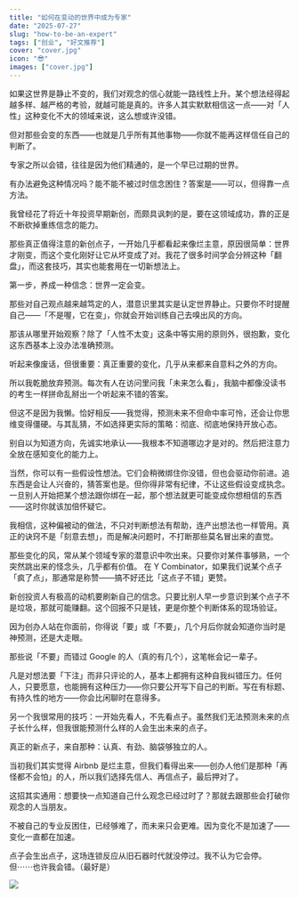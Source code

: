 ```yaml
---
title: "如何在变动的世界中成为专家"
date: "2025-07-27"
slug: "how-to-be-an-expert"
tags: ["创业", "好文推荐"]
cover: "cover.jpg"
icon: "😎"
images: ["cover.jpg"]
---
```

如果这世界是静止不变的，我们对观念的信心就能一路线性上升。某个想法经得起越多样、越严格的考验，就越可能是真的。许多人其实默默相信这一点——对「人性」这种变化不大的领域来说，这么想或许没错。



但对那些会变的东西——也就是几乎所有其他事物——你就不能再这样信任自己的判断了。



专家之所以会错，往往是因为他们精通的，是一个早已过期的世界。



有办法避免这种情况吗？能不能不被过时信念困住？答案是——可以，但得靠一点方法。



我曾经花了将近十年投资早期新创，而颇具讽刺的是，要在这领域成功，靠的正是不断砍掉重练信念的能力。



那些真正值得注意的新创点子，一开始几乎都看起来像烂主意，原因很简单：世界才刚变，而这个变化刚好让它从坏变成了对。我花了很多时间学会分辨这种「翻盘」，而这套技巧，其实也能套用在一切新想法上。



第一步，养成一种信念：世界一定会变。



那些对自己观点越来越笃定的人，潜意识里其实是认定世界静止。只要你不时提醒自己——「不是喔，它在变」，你就会开始训练自己去嗅出风的方向。



那该从哪里开始观察？除了「人性不太变」这条中等实用的原则外，很抱歉，变化这东西基本上没办法准确预测。



听起来像废话，但很重要：真正重要的变化，几乎从来都来自意料之外的方向。



所以我乾脆放弃预测。每次有人在访问里问我「未来怎么看」，我脑中都像没读书的考生一样拼命乱掰出一个听起来不错的答案。



但这不是因为我懒。恰好相反——我觉得，预测未来不但命中率可怜，还会让你思维变得僵硬。与其乱猜，不如选择更实际的策略：彻底、彻底地保持开放心态。



别自以为知道方向，先诚实地承认——我根本不知道哪边才是对的。然后把注意力全放在感知变化的能力上。



当然，你可以有一些假设性想法。它们会稍微绑住你没错，但也会驱动你前进。追东西是会让人兴奋的，猜答案也是。但你得非常有纪律，不让这些假设变成执念。
一旦别人开始把某个想法跟你绑在一起，那个想法就更可能变成你想相信的东西——这时你就该加倍怀疑它。



我相信，这种偏被动的做法，不只对判断想法有帮助，连产出想法也一样管用。真正的诀窍不是「刻意去想」，而是解决问题时，不打断那些莫名冒出来的直觉。



那些变化的风，常从某个领域专家的潜意识中吹出来。只要你对某件事够熟，一个突然跳出来的怪念头，几乎都有价值。
在 Y Combinator，如果我们说某个点子「疯了点」，那通常是称赞——搞不好还比「这点子不错」更赞。



新创投资人有极高的动机要刷新自己的信念。只要比别人早一步意识到某个点子不是垃圾，那就可能赚翻。这个回报不只是钱，更是你整个判断体系的现场验证。



因为创办人站在你面前，你得说「要」或「不要」，几个月后你就会知道你当时是神预测，还是大走眼。



那些说「不要」而错过 Google 的人（真的有几个），这笔帐会记一辈子。



凡是对想法要「下注」而非只评论的人，基本上都拥有这种自我纠错压力。任何人，只要愿意，也能拥有这种压力——你只要公开写下自己的判断。写在有标题、有持久性的地方——你会比闲聊时在意得多。



另一个我很常用的技巧：一开始先看人，不先看点子。虽然我们无法预测未来的点子长什么样，但我很能预测什么样的人会生出未来的点子。



真正的新点子，来自那种：认真、有劲、脑袋够独立的人。



当初我们其实觉得 Airbnb 是烂主意，但我们看得出来——创办人他们是那种「再怪都不会怕」的人，所以我们选择先信人、再信点子，最后押对了。



这招其实通用：想要快一点知道自己什么观念已经过时了？那就去跟那些会打破你观念的人当朋友。



不被自己的专业反困住，已经够难了，而未来只会更难。因为变化不是加速了——变化一直都在加速。



点子会生出点子，这场连锁反应从旧石器时代就没停过。我不认为它会停。
但⋯⋯也许我会错。（最好是）




![](https://prod-files-secure.s3.us-west-2.amazonaws.com/112d0858-5090-4d34-a606-b75eb8d65fd2/46476355-9cf3-4e99-9b7a-3531bc426380/1000202064.png?X-Amz-Algorithm=AWS4-HMAC-SHA256&X-Amz-Content-Sha256=UNSIGNED-PAYLOAD&X-Amz-Credential=ASIAZI2LB466R45XURT6%2F20250929%2Fus-west-2%2Fs3%2Faws4_request&X-Amz-Date=20250929T163151Z&X-Amz-Expires=3600&X-Amz-Security-Token=IQoJb3JpZ2luX2VjEFAaCXVzLXdlc3QtMiJIMEYCIQCBd73t0zggutyEMsfs9hmyQmm7l4IqVnrfZgcUUJcslAIhAJuylM7G3FND2CAxc%2Bt9CixsBiSdfU6imfP53ezwvNJOKogECNn%2F%2F%2F%2F%2F%2F%2F%2F%2F%2FwEQABoMNjM3NDIzMTgzODA1IgyhVWdln35V89aUCV0q3APJDZcMOCT6bO8kATaoAEQ5Go1ZACg1JYyTYP5dopOD1R5U1ojmejzy6EZVshYKkvkoBdSsWneJeyf4tqlM6NP27q%2BerrtjGMTx9%2BVCEH1e2%2Btf59SwTZu8%2BmsXy9sbY7RN7RHauQ%2B26Do%2BR578VrjPXC%2FO9%2BNkZ8a1FkgU11LD3HT8XEJ%2BRJFG2FO9jrPLoHMwJS1YmAMzsJzKWm1i5i1dTNlAg54xHUgUKQ8ep23V2CLbTQ4%2FK%2FdEfLC6Rcv%2FSLBVCwVLTxrnEm0YRGULE0g002mDVqDxGIugSMdTKFpwBTLm4MFBW613uQi3aBKk0bKj87a2aJM6ZkThWIuXnSPm6VfyFfyaemqdXA7jyrAtuZUZsF19BvbB0HCkM813B8fX7GhViwyO6IMgMHDLN3M4oOT9YN87n0xKx8g3o%2BaDmClZqrvO3b6fJ3R1LJjFk%2B2TFofGq0jo5xzmn5M1nMPj9wUbCPjIJorYkxfowSP32runQ1opCcyl8vivOBGUK8IAhioyds7TiUpGIH2488Kmt9vA%2FaW7Z1Vz5sCZfrBh39AuVmEegZ2X2BUoG0CkpoUyP3tVVd079bKyJ7gHe7Zin%2F9cdNrXtI8hOlQsSkx78O8Gr34wO1jKxdsdOTDN1OrGBjqkAYi5ZsY4tzsFYKXC094NbMtwZR19kxUF07KwhouVWlOyd%2FEF1NmgvDHvjLZW2kwiptKMxSFgODeybyyruZUfQGLPXMKDEkcdFS3Btv9Qp0WNTn%2BpP0b0IUeHlvKNCtPqFqbHKsYLSa2SJl8jwhWzkMX2bWyR%2FbMjDBS3k0zPukq%2Fx955bhEg9QDaBz8kJzebUQhW6j6e7ieVhVK3oon1cTGKxh3Q&X-Amz-Signature=4601a0f4c6bd4fd184b9c32c5953b1c797b768ce1d2da12f8a46fca67b35d68e&X-Amz-SignedHeaders=host&x-amz-checksum-mode=ENABLED&x-id=GetObject)

